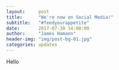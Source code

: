 ```yaml
---
layout:     post
title:      "We're now on Social Media!"
subtitle:   "#feedyourappetite"
date:       2017-07-30 14:00:00
author:     "James Hamann"
header-img: "img/post-bg-01.jpg"
categories: updates
---
```

Hello
